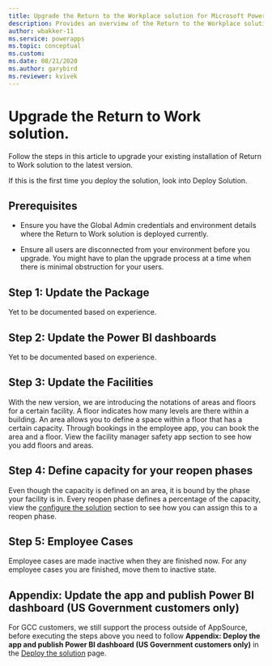 ```yaml
---
title: Upgrade the Return to the Workplace solution for Microsoft Power Platform | Microsoft Docs
description: Provides an overview of the Return to the Workplace solution.
author: wbakker-11
ms.service: powerapps
ms.topic: conceptual
ms.custom: 
ms.date: 08/21/2020
ms.author: garybird
ms.reviewer: kvivek
---
```

# Upgrade the Return to Work solution.

Follow the steps in this article to upgrade your existing installation of Return to Work solution to the latest version. 

If this is the first time you deploy the solution, look into Deploy Solution.

## Prerequisites 

- Ensure you have the Global Admin credentials and environment details where the Return to Work solution is deployed currently. 

- Ensure all users are disconnected from your environment before you upgrade. You might have to plan the upgrade process at a time when there is minimal obstruction for your users. 

## Step 1: Update the Package

Yet to be documented based on experience.

## Step 2: Update the Power BI dashboards

Yet to be documented based on experience.

## Step 3: Update the Facilities

With the new version, we are introducing the notations of areas and floors for a certain facility. A floor indicates how many levels are there within a building. An area allows you to define a space within a floor that has a certain capacity. Through bookings in the employee app, you can book the area and a floor. View the facility manager safety app section to see how you add floors and areas.

## Step 4: Define capacity for your reopen phases

Even though the capacity is defined on an area, it is bound by the phase your facility is in. Every reopen phase defines a percentage of the capacity, view the [configure the solution](configure.md) section to see how you can assign this to a reopen phase. 

## Step 5: Employee Cases

Employee cases are made inactive when they are finished now. For any employee cases you are finished, move them to inactive state.

## Appendix: Update the app and publish Power BI dashboard (US Government customers only)

For GCC customers, we still support the process outside of AppSource, before executing the steps above you need to follow **Appendix: Deploy the app and publish Power BI dashboard (US Government customers only)** in the [Deploy the solution](deploy.md) page.

